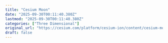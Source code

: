 ```yaml
---
title: "Cesium Moon"
date: "2025-09-30T00:11:40.380Z"
lastmod: "2025-09-30T00:11:40.380Z"
categories: ["Three Dimensional"]
original_url: "https://cesium.com/platform/cesium-ion/content/cesium-moon/"
draft: false
---
```

